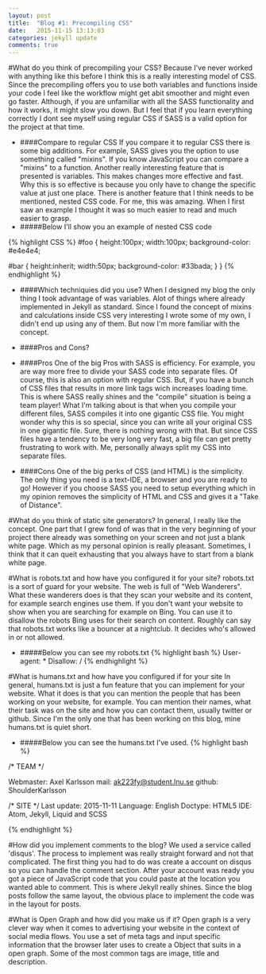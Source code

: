 ```yaml
---
layout: post
title:  "Blog #1: Precompiling CSS"
date:   2015-11-15 13:13:03
categories: jekyll update
comments: true
---
```


#What do you think of precompiling your CSS?
Because I've never worked with anything like this before I think this is a really interesting model of CSS.
Since the precompiling offers you to use both variables and functions inside your code I feel
like the workflow might get abit smoother and might even go faster. Although, if you are
unfamiliar with all the SASS functionality and how it works, it might slow you down. But I feel
that if you learn everything correctly I dont see myself using regular CSS if SASS is a valid option
for the project at that time.


* ####Compare to regular CSS
If you compare it to regular CSS there is some big additions. For example, SASS gives you the option to use
something called "mixins". If you know JavaScript you can compare a "mixins" to a function. Another really interesting
feature that is presented is variables. This makes changes more effective and fast. Why this is so effective is
because you only have to change the specific value at just one place. There is another feature that I think needs to be mentioned, nested CSS code.
For me, this was amazing. When I first saw an example I thought it was so much easier to read and much easier to grasp.
* #####Below I'll show you an example of nested CSS code

{% highlight CSS %}
#foo {
  height:100px;
  width:100px;
  background-color: #e4e4e4;

  #bar {
    height:inherit;
    width:50px;
    background-color: #33bada;
  }
}
{% endhighlight %}

* ####Which techniquies did you use?
When I designed my blog the only thing I took advantage of was variables.
Alot of things where already implemented in Jekyll as standard. Since I found the concept
of mixins and calculations inside CSS very interesting I wrote some of my own, I didn't end up using any of them.
But now I'm more familiar with the concept.

* ####Pros and Cons?
* ####Pros
One of the big Pros with SASS is efficiency. For example, you are way more free to divide your SASS code into separate files.
Of course, this is also an option with regular CSS. But, if you have a bunch of CSS files that results in more link tags wich increases loading time.
This is where SASS really shines and the "compile" situation is being a team player! What I'm talking about is that when you compile your
different files, SASS compiles it into one gigantic CSS file. You might wonder why this is so special, since you can write all your original CSS in one gigantic file.
Sure, there is nothing wrong with that. But since CSS files have a tendency to be very long very fast, a big file can get pretty frustrating to work with.
Me, personally always split my CSS into separate files.
* ####Cons
One of the big perks of CSS (and HTML) is the simplicity. The only thing you need is a text-IDE, a browser and you are ready to go! However
if you choose SASS you need to setup everything which in my opinion removes the simplicity of HTML and CSS and gives it a "Take of Distance".


#What do you think of static site generators?
In general, I really like the concept. One part that I grew fond of was that in the very beginning of your project there already was something on your screen and not just a blank white page.
Which as my personal opinion is really pleasant. Sometimes, I think that it can queit exhausting that you always have to start from a blank white page.

#What is robots.txt and how have you configured it for your site?
robots.txt is a sort of guard for your website. The web is full of "Web Wanderers".
What these wanderers does is that they scan your website and its content, for example search engines use them.
If you don't want your website to show when you are searching for example on Bing. You can use it to disallow the robots
Bing uses for their search on content. Roughly can say that robots.txt works like a bouncer at a nightclub. It decides who's allowed in or not allowed.

* #####Below you can see my robots.txt
{% highlight bash %}
User-agent: *
Disallow: /
{% endhighlight %}

#What is humans.txt and how have you configured if for your site
In general, humans.txt is just a fun feature that you can implement for your website. What it does is that you can mention the people that
has been working on your website, for example. You can mention their names, what their task was on the site and how you can contact them,
usually twitter or github. Since I'm the only one that has been working on this blog, mine humans.txt is quiet short.

* #####Below you can see the humans.txt I've used.
{% highlight bash %}

/* TEAM */

Webmaster: Axel Karlsson
mail: ak223fy@student.lnu.se
github: ShoulderKarlsson

/* SITE */
Last update: 2015-11-11
Language: English
Doctype: HTML5
IDE: Atom, Jekyll, Liquid and SCSS

{% endhighlight %}

#How did you implement comments to the blog?
We used a service called 'disqus'. The process to implement was really straight forward
and not that complicated. The first thing you had to do was create a account on disqus so you can handle the comment section.
After your account was ready you got a piece of JavaScript code that you could paste at the location you wanted able to comment.
This is where Jekyll really shines. Since the blog posts follow the same layout, the obvious place to implement the code was in the layout for posts.

#What is Open Graph and how did you make us if it?
Open graph is a very clever way when it comes to advertising your website in the context
of social media flows. You use a set of meta tags and input specific information that the browser later uses to create a Object that suits in a open graph.
Some of the most common tags are image, title and description.
